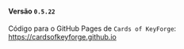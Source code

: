 #### Versão `0.5.22`

Código para o GitHub Pages de `Cards of KeyForge`: https://cardsofkeyforge.github.io
